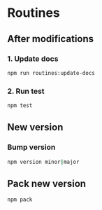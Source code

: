 # Routines

## After modifications

### 1. Update docs

```bash
npm run routines:update-docs
```

### 2. Run test

```bash
npm test
```

## New version

### Bump version

```bash
npm version minor|major
```

## Pack new version

```bash
npm pack
```
